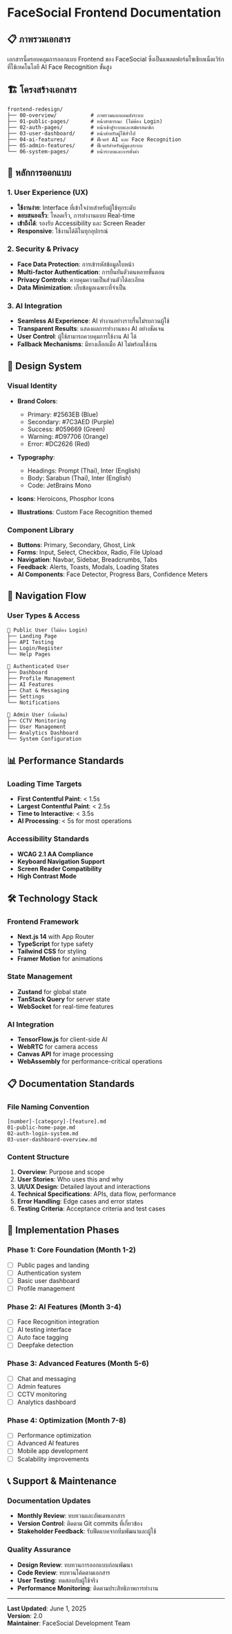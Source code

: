 # FaceSocial Frontend Documentation

## 📋 ภาพรวมเอกสาร

เอกสารนี้ครอบคลุมการออกแบบ Frontend ของ FaceSocial ซึ่งเป็นแพลตฟอร์มโซเชียลเน็ตเวิร์กที่ใช้เทคโนโลยี AI Face Recognition ขั้นสูง

## 🏗️ โครงสร้างเอกสาร

```
frontend-redesign/
├── 00-overview/           # ภาพรวมและแผนผังระบบ
├── 01-public-pages/       # หน้าสาธารณะ (ไม่ต้อง Login)
├── 02-auth-pages/         # หน้าเข้าสู่ระบบและสมัครสมาชิก
├── 03-user-dashboard/     # หน้าสำหรับผู้ใช้ทั่วไป
├── 04-ai-features/        # ฟีเจอร์ AI และ Face Recognition
├── 05-admin-features/     # ฟีเจอร์สำหรับผู้ดูแลระบบ
└── 06-system-pages/       # หน้าระบบและการตั้งค่า
```

## 🎯 หลักการออกแบบ

### 1. User Experience (UX)
- **ใช้งานง่าย**: Interface ที่เข้าใจง่ายสำหรับผู้ใช้ทุกระดับ
- **ตอบสนองเร็ว**: โหลดเร็ว, การทำงานแบบ Real-time
- **เข้าถึงได้**: รองรับ Accessibility และ Screen Reader
- **Responsive**: ใช้งานได้ดีในทุกอุปกรณ์

### 2. Security & Privacy
- **Face Data Protection**: การเข้ารหัสข้อมูลใบหน้า
- **Multi-factor Authentication**: การยืนยันตัวตนหลายขั้นตอน
- **Privacy Controls**: ควบคุมความเป็นส่วนตัวได้ละเอียด
- **Data Minimization**: เก็บข้อมูลเฉพาะที่จำเป็น

### 3. AI Integration
- **Seamless AI Experience**: AI ทำงานอย่างราบรื่นไม่รบกวนผู้ใช้
- **Transparent Results**: แสดงผลการทำงานของ AI อย่างชัดเจน
- **User Control**: ผู้ใช้สามารถควบคุมการใช้งาน AI ได้
- **Fallback Mechanisms**: มีทางเลือกเมื่อ AI ไม่พร้อมใช้งาน

## 🎨 Design System

### Visual Identity
- **Brand Colors**: 
  - Primary: #2563EB (Blue)
  - Secondary: #7C3AED (Purple) 
  - Success: #059669 (Green)
  - Warning: #D97706 (Orange)
  - Error: #DC2626 (Red)

- **Typography**: 
  - Headings: Prompt (Thai), Inter (English)
  - Body: Sarabun (Thai), Inter (English)
  - Code: JetBrains Mono

- **Icons**: Heroicons, Phosphor Icons
- **Illustrations**: Custom Face Recognition themed

### Component Library
- **Buttons**: Primary, Secondary, Ghost, Link
- **Forms**: Input, Select, Checkbox, Radio, File Upload
- **Navigation**: Navbar, Sidebar, Breadcrumbs, Tabs
- **Feedback**: Alerts, Toasts, Modals, Loading States
- **AI Components**: Face Detector, Progress Bars, Confidence Meters

## 🔄 Navigation Flow

### User Types & Access
```
📱 Public User (ไม่ต้อง Login)
├── Landing Page
├── API Testing
├── Login/Register
└── Help Pages

👤 Authenticated User
├── Dashboard
├── Profile Management
├── AI Features
├── Chat & Messaging
├── Settings
└── Notifications

👑 Admin User (เพิ่มเติม)
├── CCTV Monitoring
├── User Management
├── Analytics Dashboard
└── System Configuration
```

## 📊 Performance Standards

### Loading Time Targets
- **First Contentful Paint**: < 1.5s
- **Largest Contentful Paint**: < 2.5s
- **Time to Interactive**: < 3.5s
- **AI Processing**: < 5s for most operations

### Accessibility Standards
- **WCAG 2.1 AA Compliance**
- **Keyboard Navigation Support**
- **Screen Reader Compatibility**
- **High Contrast Mode**

## 🛠️ Technology Stack

### Frontend Framework
- **Next.js 14** with App Router
- **TypeScript** for type safety
- **Tailwind CSS** for styling
- **Framer Motion** for animations

### State Management
- **Zustand** for global state
- **TanStack Query** for server state
- **WebSocket** for real-time features

### AI Integration
- **TensorFlow.js** for client-side AI
- **WebRTC** for camera access
- **Canvas API** for image processing
- **WebAssembly** for performance-critical operations

## 📋 Documentation Standards

### File Naming Convention
```
[number]-[category]-[feature].md
01-public-home-page.md
02-auth-login-system.md
03-user-dashboard-overview.md
```

### Content Structure
1. **Overview**: Purpose and scope
2. **User Stories**: Who uses this and why
3. **UI/UX Design**: Detailed layout and interactions
4. **Technical Specifications**: APIs, data flow, performance
5. **Error Handling**: Edge cases and error states
6. **Testing Criteria**: Acceptance criteria and test cases

## 🚀 Implementation Phases

### Phase 1: Core Foundation (Month 1-2)
- [ ] Public pages and landing
- [ ] Authentication system
- [ ] Basic user dashboard
- [ ] Profile management

### Phase 2: AI Features (Month 3-4)
- [ ] Face Recognition integration
- [ ] AI testing interface
- [ ] Auto face tagging
- [ ] Deepfake detection

### Phase 3: Advanced Features (Month 5-6)
- [ ] Chat and messaging
- [ ] Admin features
- [ ] CCTV monitoring
- [ ] Analytics dashboard

### Phase 4: Optimization (Month 7-8)
- [ ] Performance optimization
- [ ] Advanced AI features
- [ ] Mobile app development
- [ ] Scalability improvements

## 📞 Support & Maintenance

### Documentation Updates
- **Monthly Review**: ทบทวนและอัพเดทเอกสาร
- **Version Control**: ติดตาม Git commits ที่เกี่ยวข้อง
- **Stakeholder Feedback**: รับฟีดแบคจากทีมพัฒนาและผู้ใช้

### Quality Assurance
- **Design Review**: ทบทวนการออกแบบก่อนพัฒนา
- **Code Review**: ทบทวนโค้ดตามเอกสาร
- **User Testing**: ทดสอบกับผู้ใช้จริง
- **Performance Monitoring**: ติดตามประสิทธิภาพการทำงาน

---

**Last Updated**: June 1, 2025  
**Version**: 2.0  
**Maintainer**: FaceSocial Development Team
